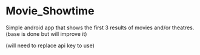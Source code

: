 # Movie_Showtime
Simple android app that shows the first 3 results of movies and/or theatres. (base is done but will improve it)

(will need to replace api key to use)
